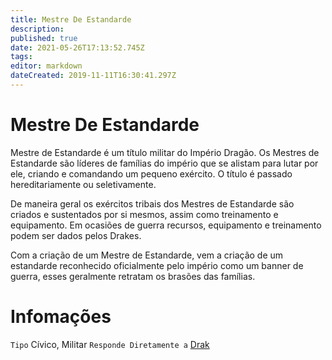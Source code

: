 ```yaml
---
title: Mestre De Estandarde
description: 
published: true
date: 2021-05-26T17:13:52.745Z
tags: 
editor: markdown
dateCreated: 2019-11-11T16:30:41.297Z
---
```


<!-- SUBTITLE: Visão geral sobre Mestre De Estandarde -->

# Mestre De Estandarde
Mestre de Estandarde é um título militar do Império Dragão. Os Mestres de Estandarde são líderes de famílias do império que se alistam para lutar por ele, criando e comandando um pequeno exército. O título é passado hereditariamente ou seletivamente. 

De maneira geral os exércitos tribais dos Mestres de Estandarde são criados e sustentados por si mesmos, assim como treinamento e equipamento. Em ocasiões de guerra recursos, equipamento e treinamento podem ser dados pelos Drakes.

Com a criação de um Mestre de Estandarde, vem a criação de um estandarde reconhecido oficialmente pelo império como um banner de guerra, esses geralmente retratam os brasões das famílias.

# Infomações
`Tipo` Cívico, Militar
`Responde Diretamente a` [Drak](/rankings-e-titulos/imperio-dragao/drak)

